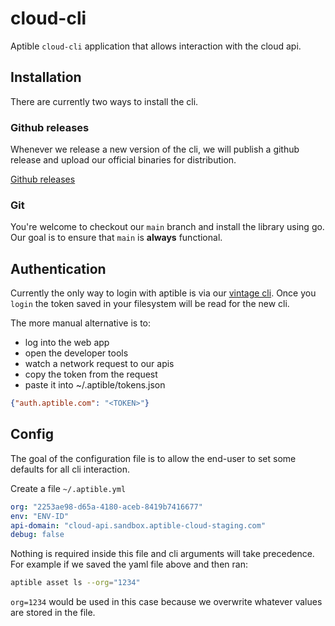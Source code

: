 # cloud-cli

Aptible `cloud-cli` application that allows interaction with the cloud api.

## Installation

There are currently two ways to install the cli.

### Github releases

Whenever we release a new version of the cli, we will publish a github release
and upload our official binaries for distribution.

[Github releases](https://github.com/aptible/cloud-cli/releases)

### Git

You're welcome to checkout our `main` branch and install the library using go.
Our goal is to ensure that `main` is **always** functional.

## Authentication

Currently the only way to login with aptible is via our [vintage
cli](https://github.com/aptible/aptible-cli).  Once you `login` the token saved
in your filesystem will be read for the new cli.

The more manual alternative is to:
- log into the web app
- open the developer tools
- watch a network request to our apis
- copy the token from the request
- paste it into ~/.aptible/tokens.json

```json
{"auth.aptible.com": "<TOKEN>"}
```

## Config

The goal of the configuration file is to allow the end-user to set some
defaults for all cli interaction.

Create a file `~/.aptible.yml`

```yml
org: "2253ae98-d65a-4180-aceb-8419b7416677"
env: "ENV-ID"
api-domain: "cloud-api.sandbox.aptible-cloud-staging.com"
debug: false
```

Nothing is required inside this file and cli arguments will take precedence.
For example if we saved the yaml file above and then ran:

```bash
aptible asset ls --org="1234"
```

`org=1234` would be used in this case because we overwrite whatever values are
stored in the file.
